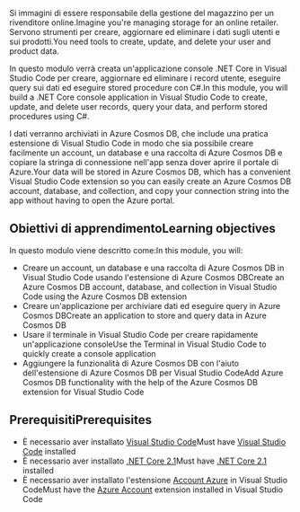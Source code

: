 <span data-ttu-id="1024d-101">Si immagini di essere responsabile della gestione del magazzino per un rivenditore online.</span><span class="sxs-lookup"><span data-stu-id="1024d-101">Imagine you're managing storage for an online retailer.</span></span> <span data-ttu-id="1024d-102">Servono strumenti per creare, aggiornare ed eliminare i dati sugli utenti e sui prodotti.</span><span class="sxs-lookup"><span data-stu-id="1024d-102">You need tools to create, update, and delete your user and product data.</span></span>

<span data-ttu-id="1024d-103">In questo modulo verrà creata un'applicazione console .NET Core in Visual Studio Code per creare, aggiornare ed eliminare i record utente, eseguire query sui dati ed eseguire stored procedure con C#.</span><span class="sxs-lookup"><span data-stu-id="1024d-103">In this module, you will build a .NET Core console application in Visual Studio Code to create, update, and delete user records, query your data, and perform stored procedures using C#.</span></span>

<span data-ttu-id="1024d-104">I dati verranno archiviati in Azure Cosmos DB, che include una pratica estensione di Visual Studio Code in modo che sia possibile creare facilmente un account, un database e una raccolta di Azure Cosmos DB e copiare la stringa di connessione nell'app senza dover aprire il portale di Azure.</span><span class="sxs-lookup"><span data-stu-id="1024d-104">Your data will be stored in Azure Cosmos DB, which has a convenient Visual Studio Code extension so you can easily create an Azure Cosmos DB account, database, and collection, and copy your connection string into the app without having to open the Azure portal.</span></span>

## <a name="learning-objectives"></a><span data-ttu-id="1024d-105">Obiettivi di apprendimento</span><span class="sxs-lookup"><span data-stu-id="1024d-105">Learning objectives</span></span>

<span data-ttu-id="1024d-106">In questo modulo viene descritto come:</span><span class="sxs-lookup"><span data-stu-id="1024d-106">In this module, you will:</span></span>  

- <span data-ttu-id="1024d-107">Creare un account, un database e una raccolta di Azure Cosmos DB in Visual Studio Code usando l'estensione di Azure Cosmos DB</span><span class="sxs-lookup"><span data-stu-id="1024d-107">Create an Azure Cosmos DB account, database, and collection in Visual Studio Code using the Azure Cosmos DB extension</span></span>
- <span data-ttu-id="1024d-108">Creare un'applicazione per archiviare dati ed eseguire query in Azure Cosmos DB</span><span class="sxs-lookup"><span data-stu-id="1024d-108">Create an application to store and query data in Azure Cosmos DB</span></span>
- <span data-ttu-id="1024d-109">Usare il terminale in Visual Studio Code per creare rapidamente un'applicazione console</span><span class="sxs-lookup"><span data-stu-id="1024d-109">Use the Terminal in Visual Studio Code to quickly create a console application</span></span>
- <span data-ttu-id="1024d-110">Aggiungere la funzionalità di Azure Cosmos DB con l'aiuto dell'estensione di Azure Cosmos DB per Visual Studio Code</span><span class="sxs-lookup"><span data-stu-id="1024d-110">Add Azure Cosmos DB functionality with the help of the Azure Cosmos DB extension for Visual Studio Code</span></span>

## <a name="prerequisites"></a><span data-ttu-id="1024d-111">Prerequisiti</span><span class="sxs-lookup"><span data-stu-id="1024d-111">Prerequisites</span></span>

- <span data-ttu-id="1024d-112">È necessario aver installato [Visual Studio Code](https://code.visualstudio.com/)</span><span class="sxs-lookup"><span data-stu-id="1024d-112">Must have [Visual Studio Code](https://code.visualstudio.com/) installed</span></span>
- <span data-ttu-id="1024d-113">È necessario aver installato [.NET Core 2.1](https://www.microsoft.com/net/download)</span><span class="sxs-lookup"><span data-stu-id="1024d-113">Must have [.NET Core 2.1](https://www.microsoft.com/net/download) installed</span></span>
- <span data-ttu-id="1024d-114">È necessario aver installato l'estensione [Account Azure](https://marketplace.visualstudio.com/items?itemName=ms-vscode.azure-account) in Visual Studio Code</span><span class="sxs-lookup"><span data-stu-id="1024d-114">Must have the [Azure Account](https://marketplace.visualstudio.com/items?itemName=ms-vscode.azure-account) extension installed in Visual Studio Code</span></span>
